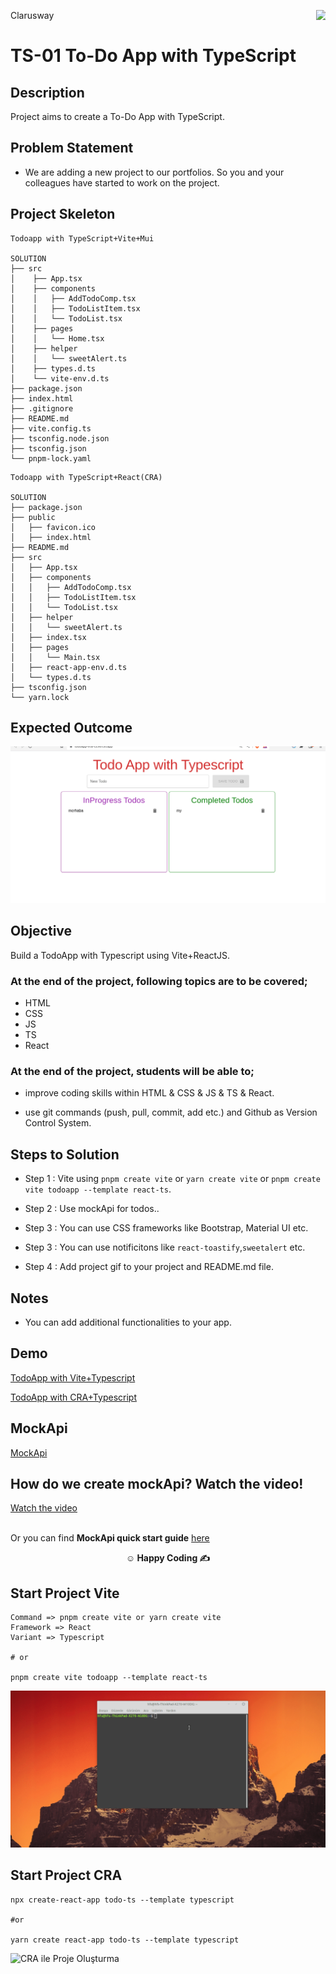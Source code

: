 <p>Clarusway<img align="right"
  src="https://secure.meetupstatic.com/photos/event/3/1/b/9/600_488352729.jpeg"  width="15px"></p>

# TS-01 To-Do App with TypeScript

## Description

Project aims to create a To-Do App with TypeScript.

## Problem Statement

- We are adding a new project to our portfolios. So you and your colleagues have started to work on the project.

## Project Skeleton

```
Todoapp with TypeScript+Vite+Mui

SOLUTION
├── src
│    ├── App.tsx
│    ├── components
│    │   ├── AddTodoComp.tsx
│    │   ├── TodoListItem.tsx
│    │   └── TodoList.tsx
│    ├── pages
│    │   └── Home.tsx
│    ├── helper
│    │   └── sweetAlert.ts
│    ├── types.d.ts
│    └── vite-env.d.ts
├── package.json
├── index.html
├── .gitignore
├── README.md
├── vite.config.ts
├── tsconfig.node.json
├── tsconfig.json
└── pnpm-lock.yaml
```

```
Todoapp with TypeScript+React(CRA)

SOLUTION
├── package.json
├── public
│   ├── favicon.ico
│   ├── index.html
├── README.md
├── src
│   ├── App.tsx
│   ├── components
│   │   ├── AddTodoComp.tsx
│   │   ├── TodoListItem.tsx
│   │   └── TodoList.tsx
│   ├── helper
│   │   └── sweetAlert.ts
│   ├── index.tsx
│   ├── pages
│   │   └── Main.tsx
│   ├── react-app-env.d.ts
│   └── types.d.ts
├── tsconfig.json
└── yarn.lock
```

## Expected Outcome

![todoapp](./todoapp.gif)

## Objective

Build a TodoApp with Typescript using Vite+ReactJS.

### At the end of the project, following topics are to be covered;

- HTML
- CSS
- JS
- TS
- React

### At the end of the project, students will be able to;

- improve coding skills within HTML & CSS & JS & TS & React.

- use git commands (push, pull, commit, add etc.) and Github as Version Control System.

## Steps to Solution

- Step 1 : Vite using `pnpm create vite` or `yarn create vite` or `pnpm create vite todoapp --template react-ts`.

- Step 2 : Use mockApi for todos..

- Step 3 : You can use CSS frameworks like Bootstrap, Material UI etc.

- Step 3 : You can use notificitons like `react-toastify`,`sweetalert` etc.

- Step 4 : Add project gif to your project and README.md file.

## Notes

- You can add additional functionalities to your app.

## Demo

[TodoApp with Vite+Typescript](https://todoapp-vite-ts.vercel.app/)

[TodoApp with CRA+Typescript](https://ts-todo-xi.vercel.app/)

## MockApi

<a href="https://mockapi.io/" target="_blank">MockApi</a>

## How do we create mockApi? Watch the video!

<a href="https://www.youtube.com/watch?v=i_Gvlp83GMk" target="_blank">
 Watch the video
</a><br>
<br>

Or you can find **MockApi quick start guide** <a href="https://github.com/mockapi-io/docs/wiki/Quick-start-guide" target="_blank">here</a>

**<p align="center">&#9786; Happy Coding &#9997;</p>**

## Start Project Vite

```
Command => pnpm create vite or yarn create vite
Framework => React
Variant => Typescript

# or

pnpm create vite todoapp --template react-ts

```

![Vite ile Proje Oluşturma](./ts-vite.gif)

## Start Project CRA

```
npx create-react-app todo-ts --template typescript

#or

yarn create react-app todo-ts --template typescript

```

![CRA ile Proje Oluşturma](./ts-cra.gif)
